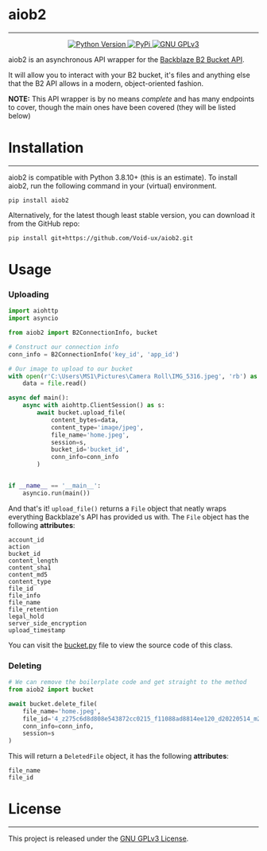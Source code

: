 # aiob2

---

<p align="center">
  <a href="https://www.python.org/downloads/">
    <img alt="Python Version" src="https://img.shields.io/badge/python-3.8.10-blue.svg?color=3776AB&style=for-the-badge">
  </a>
  <a href="https://img.shields.io/pypi/v/aiob2">
     <img src="https://img.shields.io/pypi/v/aiob2?color=8BC34A&style=for-the-badge" alt="PyPi">
  </a>
  <a href="https://www.gnu.org/licenses/gpl-3.0.en.html">
     <img src="https://img.shields.io/badge/license-GNU GPLv3-green?color=C0C0C0&style=for-the-badge" alt="GNU GPLv3">
  </a>
</p>

aiob2 is an asynchronous API wrapper for the [Backblaze B2 Bucket API](https://www.backblaze.com/b2/docs/calling.html).

It will allow you to interact with your B2 bucket, it's files and anything else that the B2 API allows in a modern, object-oriented fashion.

__**NOTE:**__ This API wrapper is by no means *complete* and has many endpoints to cover, though the main ones have been covered (they will be listed below)

# Installation

---

aiob2 is compatible with Python 3.8.10+ (this is an estimate). To install aiob2, run the following command in your (virtual) environment.
```
pip install aiob2
```
Alternatively, for the latest though least stable version, you can download it from the GitHub repo:
```
pip install git+https://github.com/Void-ux/aiob2.git
```

# Usage

### Uploading
```python
import aiohttp
import asyncio

from aiob2 import B2ConnectionInfo, bucket

# Construct our connection info
conn_info = B2ConnectionInfo('key_id', 'app_id')

# Our image to upload to our bucket
with open(r'C:\Users\MS1\Pictures\Camera Roll\IMG_5316.jpeg', 'rb') as file:
    data = file.read()

async def main():
    async with aiohttp.ClientSession() as s:
        await bucket.upload_file(
            content_bytes=data,
            content_type='image/jpeg',
            file_name='home.jpeg',
            session=s,
            bucket_id='bucket_id',
            conn_info=conn_info
        )


if __name__ == '__main__':
    asyncio.run(main())
```

And that's it! `upload_file()` returns a `File` object that neatly wraps everything Backblaze's API has provided us with. The `File` object has the following **attributes**:
```
account_id
action
bucket_id
content_length
content_sha1
content_md5
content_type
file_id
file_info
file_name
file_retention
legal_hold
server_side_encryption
upload_timestamp
```
You can visit the [bucket.py](https://github.com/Void-ux/aiob2/aiob2/bucket.py#L20-L66) file to view the source code of this class.

### Deleting

```python
# We can remove the boilerplate code and get straight to the method
from aiob2 import bucket

await bucket.delete_file(
    file_name='home.jpeg',
    file_id='4_z275c6d8d808e543872cc0215_f11088ad8814ee120_d20220514_m211709_c002_v0001096_t0019_u01652563029709',
    conn_info=conn_info,
    session=s
)
```
This will return a `DeletedFile` object, it has the following **attributes**:
```
file_name
file_id
```

# License

---

This project is released under the [GNU GPLv3 License](https://www.gnu.org/licenses/gpl-3.0.en.html).